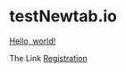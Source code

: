 # testNewtab.io

<a href="https://www.youtube.com/channel/UCk8mbvTr2gdaUNv86fVnMgA" target="_blank">Hello, world!</a>

The Link [Registration](https://www.youtube.com/channel/UCk8mbvTr2gdaUNv86fVnMgA)
